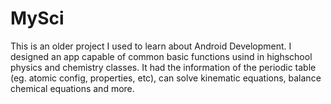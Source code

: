 # MySci

This is an older project I used to learn about Android Development. I designed an app capable of common basic functions usind in highschool physics and chemistry classes. It had the information of the periodic table (eg. atomic config, properties, etc), can solve kinematic equations, balance chemical equations and more.
